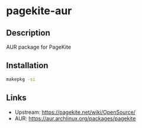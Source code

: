 # pagekite-aur

## Description

AUR package for PageKite

## Installation

```bash
makepkg -si
```

## Links
* Upstream: https://pagekite.net/wiki/OpenSource/
* AUR: https://aur.archlinux.org/packages/pagekite
